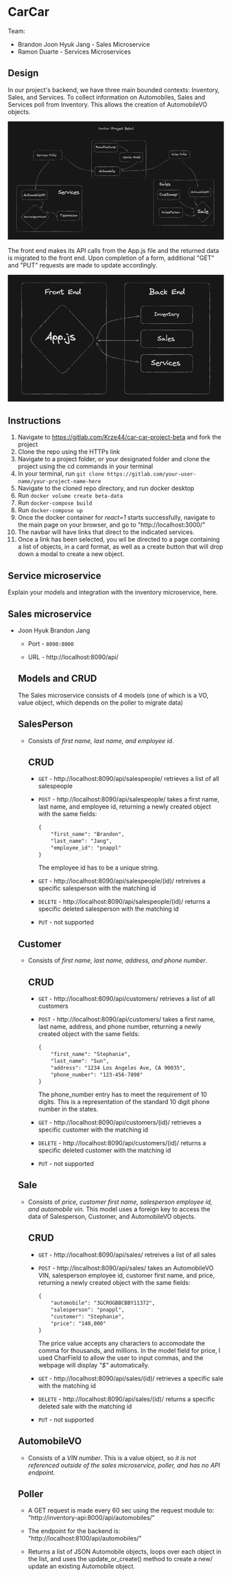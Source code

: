 # CarCar

Team:

* Brandon Joon Hyuk Jang - Sales Microservice
* Ramon Duarte - Services Microservices

## Design

In our project's backend, we have three main bounded contexts: Inventory, Sales, and Services. To collect information on Automobiles, Sales and Services poll from Inventory. This allows the creation of AutomobileVO objects.

![Excalidraw Drawing](ghi/app/public/ProjectBeta.png)

The front end makes its API calls from the App.js file and the returned data is migrated to the front end. Upon completion of a form, additional "GET" and "PUT" requests are made to update accordingly.

![Excalidraw Drawing](ghi/app/public/FrontEndBackEnd.png)

## Instructions

1. Navigate to https://gitlab.com/Krze44/car-car-project-beta and fork the project
2. Clone the repo using the HTTPs link
3. Navigate to a project folder, or your designated folder and clone the project using the cd commands in your terminal
4. In your terminal, run `git clone https://gitlab.com/your-user-name/your-project-name-here`
5. Navigate to the cloned repo directory, and run docker desktop
6. Run `docker volume create beta-data`
7. Run `docker-compose build`
8. Run `docker-compose up`
9. Once the docker container for *react=1* starts successfully, navigate to the main page on your browser, and go to "http://localhost:3000/"
10. The navbar will have links that direct to the indicated services.
11. Once a link has been selected, you wil be directed to a page containing a list of objects, in a card format, as well as a create button that will drop down a modal to create a new object.

## Service microservice

Explain your models and integration with the inventory
microservice, here.

## Sales microservice

* Joon Hyuk Brandon Jang

    * Port - `8090:8000`

    * URL - http://localhost:8090/api/

    ## Models and CRUD

    The Sales microservice consists of 4 models (one of which is a VO, value object, which depends on the poller to migrate data)

    ## SalesPerson

    * Consists of *first name, last name, and employee id*.

        ## CRUD

        * `GET` - http://localhost:8090/api/salespeople/ retrieves a list of all salespeople

        * `POST` - http://localhost:8090/api/salespeople/ takes a first name, last name, and employee id, returning a newly created object with the same fields:

            ```
            {
                "first_name": "Brandon",
                "last_name": "Jang",
                "employee_id": "pnappl"
            }
            ```

            The employee id has to be a unique string.

        * `GET` - http://localhost:8090/api/salespeople/(id)/ retreives a specific salesperson with the matching id

        * `DELETE` - http://localhost:8090/api/salespeople/(id)/ returns a specific deleted salesperson with the matching id

        * `PUT` - not supported

    ## Customer

    * Consists of *first name, last name, address, and phone number*.

        ## CRUD

        * `GET` - http://localhost:8090/api/customers/ retrieves a list of all customers

        * `POST` - http://localhost:8090/api/customers/ takes a first name, last name, address, and phone number, returning a newly created object with the same fields:

            ```
            {
                "first_name": "Stephanie",
                "last_name": "Sun",
                "address": "1234 Los Angeles Ave, CA 90035",
                "phone_number": "123-456-7890"
            }
            ```

            The phone_number entry has to meet the requirement of 10 digits. This is a representation of the standard 10 digit phone number in the states.

        * `GET` - http://localhost:8090/api/customers/(id)/ retrieves a specific customer with the matching id

        * `DELETE` - http://localhost:8090/api/customers/(id)/ returns a specific deleted customer with the matching id

        * `PUT` - not supported

    ## Sale

    * Consists of *price, customer first name, salesperson employee id, and automobile vin.* This model uses a foreign key to access the data of Salesperson, Customer, and AutomobileVO objects.

        ## CRUD

        * `GET` - http://localhost:8090/api/sales/ retreives a list of all sales

        * `POST` - http://localhost:8090/api/sales/ takes an AutomobileVO VIN, salesperson employee id, customer first name, and price, returning a newly created object with the same fields:

            ```
            {
                "automobile": "3GCROGBBCBBY11372",
                "salesperson": "pnappl",
                "customer": "Stephanie",
                "price": "140,000"
            }
            ```

            The price value accepts any characters to accomodate the comma for thousands, and millions. In the model field for price, I used CharField to allow the user to input commas, and the webpage will display *"$"* automatically.

        * `GET` - http://localhost:8090/api/sales/(id)/ retrieves a specific sale with the matching id

        * `DELETE` - http://localhost:8090/api/sales/(id)/ returns a specific deleted sale with the matching id

        * `PUT` - not supported

    ## AutomobileVO

    * Consists of a *VIN number*. This is a value object, so *it is not referenced outside of the sales microservice, poller, and has no API endpoint*.

    ## Poller


    * A GET request is made every 60 sec using the request module to: "http://inventory-api:8000/api/automobiles/"

    * The endpoint for the backend is: "http://localhost:8100/api/automobiles/"

    * Returns a list of JSON Automobile objects, loops over each object in the list, and uses the update_or_create() method to create a new/ update an existing Automobile object.
